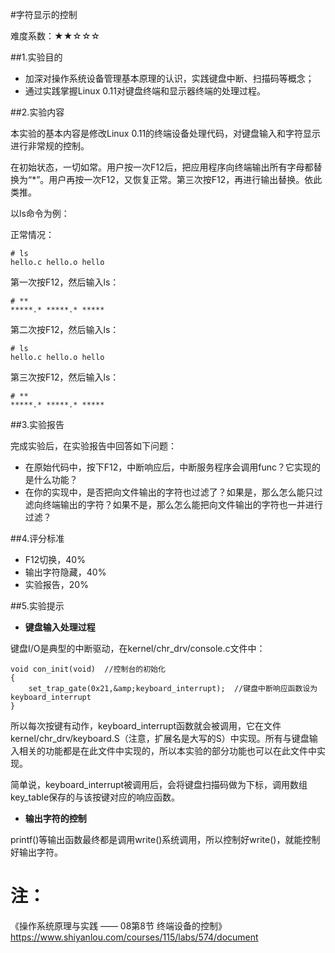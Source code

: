 #字符显示的控制

难度系数：★★☆☆☆

##1.实验目的

+ 加深对操作系统设备管理基本原理的认识，实践键盘中断、扫描码等概念；
+ 通过实践掌握Linux 0.11对键盘终端和显示器终端的处理过程。

##2.实验内容

本实验的基本内容是修改Linux 0.11的终端设备处理代码，对键盘输入和字符显示进行非常规的控制。

在初始状态，一切如常。用户按一次F12后，把应用程序向终端输出所有字母都替换为“*”。用户再按一次F12，又恢复正常。第三次按F12，再进行输出替换。依此类推。

以ls命令为例：

正常情况：
```
# ls
hello.c hello.o hello
```
第一次按F12，然后输入ls：
```
# **
*****.* *****.* *****
```
第二次按F12，然后输入ls：
```
# ls
hello.c hello.o hello
```
第三次按F12，然后输入ls：
```
# **
*****.* *****.* *****
```

##3.实验报告

完成实验后，在实验报告中回答如下问题：
+ 在原始代码中，按下F12，中断响应后，中断服务程序会调用func？它实现的是什么功能？
+ 在你的实现中，是否把向文件输出的字符也过滤了？如果是，那么怎么能只过滤向终端输出的字符？如果不是，那么怎么能把向文件输出的字符也一并进行过滤？

##4.评分标准

+ F12切换，40%
+ 输出字符隐藏，40%
+ 实验报告，20%

##5.实验提示

+ **键盘输入处理过程**

键盘I/O是典型的中断驱动，在kernel/chr_drv/console.c文件中：
```
void con_init(void)  //控制台的初始化
{
    set_trap_gate(0x21,&amp;keyboard_interrupt);  //键盘中断响应函数设为keyboard_interrupt
}
```
所以每次按键有动作，keyboard_interrupt函数就会被调用，它在文件kernel/chr_drv/keyboard.S（注意，扩展名是大写的S）中实现。所有与键盘输入相关的功能都是在此文件中实现的，所以本实验的部分功能也可以在此文件中实现。

简单说，keyboard_interrupt被调用后，会将键盘扫描码做为下标，调用数组key_table保存的与该按键对应的响应函数。

+ **输出字符的控制**

printf()等输出函数最终都是调用write()系统调用，所以控制好write()，就能控制好输出字符。


# 注：
《操作系统原理与实践 —— 08第8节  终端设备的控制》https://www.shiyanlou.com/courses/115/labs/574/document
